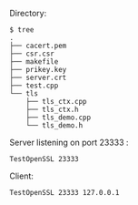 Directory:

```shell
$ tree
.
├── cacert.pem
├── csr.csr
├── makefile
├── prikey.key
├── server.crt
├── test.cpp
└── tls
    ├── tls_ctx.cpp
    ├── tls_ctx.h
    ├── tls_demo.cpp
    └── tls_demo.h
```

Server listening on port 23333 :

```shell
TestOpenSSL 23333
```

Client:

```shell
TestOpenSSL 23333 127.0.0.1
```

